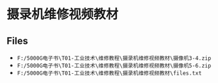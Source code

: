 # 摄录机维修视频教材

## Files

- `F:/5000G电子书\T01-工业技术\维修教程\摄录机维修视频教材\摄像机3-4.zip`
- `F:/5000G电子书\T01-工业技术\维修教程\摄录机维修视频教材\摄像机5-6.zip`
- `F:/5000G电子书\T01-工业技术\维修教程\摄录机维修视频教材\files.txt`
